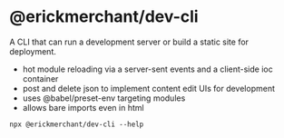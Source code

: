 # @erickmerchant/dev-cli

A CLI that can run a development server or build a static site for deployment.

- hot module reloading via a server-sent events and a client-side ioc container
- post and delete json to implement content edit UIs for development
- uses @babel/preset-env targeting modules
- allows bare imports even in html

```
npx @erickmerchant/dev-cli --help
```
